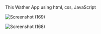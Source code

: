 ﻿This Wather App using html, css, JavaScript

![Screenshot (169)](https://user-images.githubusercontent.com/84276601/212838820-80e0e2a6-7d33-4cf4-bc9b-75b8d337f9ee.png)

![Screenshot (168)](https://user-images.githubusercontent.com/84276601/212838840-994d41c7-3537-4cec-af39-125dc95f55ec.png)
